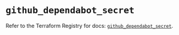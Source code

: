 # `github_dependabot_secret`

Refer to the Terraform Registry for docs: [`github_dependabot_secret`](https://registry.terraform.io/providers/integrations/github/6.5.0/docs/resources/dependabot_secret).
